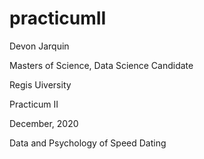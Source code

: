 # practicumII

Devon Jarquin

Masters of Science, Data Science Candidate

Regis Uiversity

Practicum II

December, 2020

Data and Psychology of Speed Dating
